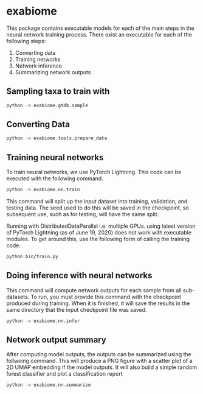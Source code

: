 # exabiome
This package contains executable models for each of the main steps in the neural network training process. There exist
an executable for each of the following steps:

1. Converting data
2. Training networks
3. Network inference
4. Summarizing network outputs

## Sampling taxa to train with
```bash
python -m exabiome.gtdb.sample
```

## Converting Data

```bash
python -m exabiome.tools.prepare_data
```

## Training neural networks
To train neural networks, we use PyTorch Lightning. This code can be executed with the following command.

```bash
python -m exabiome.nn.train
```
This command will split up the input dataset into training, validation, and testing data. The seed used to do this
will be saved in the checkpoint, so subsequent use, such as for testing, will have the same split.

Running with DistributedDataParallel i.e. multiple GPUs. using latest version of PyTorch Lightning (as of June 19, 2020) 
does not work with executable modules. To get around this, use the following form of calling the training code:

```bash
python bin/train.py
```

## Doing inference with neural networks

This command will compute network outputs for each sample from all sub-datasets. To run, you must provide
this command with the checkpoint produced during training. When it is finished, it will save the results in
the same directory that the input checkpoint file was saved.

```bash
python -m exabiome.nn.infer
```

## Network output summary

After computing model outputs, the outputs can be summarized using the follwoing command. This will produce a
PNG figure with a scatter plot of a 2D UMAP embedding if the model outputs. It will also build a simple 
random forest classifier and plot a classification report 

```bash
python -m exabiome.nn.summarize
```
